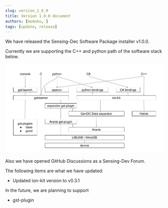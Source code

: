 ```yaml
---
slug: version_1_0_0
title: Version 1.0.0 document 
authors: [momoko, ]
tags: [update, release]
---
```


We have released the Sensing-Dec Software Package installer v1.0.0.

Currently we are supporting the C++ and python path of the software stack below.

![Planned middleware](./middleware-structure.png)

Also we have opened GitHub Discussions as a Sensing-Dev Forum.

The following items are what we have updated:

<!--truncate-->

- Updated ion-kit version to v0.3.1

In the future, we are planning to support

- gst-plugin

